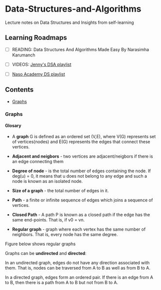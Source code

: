 # Data-Structures-and-Algorithms
Lecture notes on Data Structures and Insights from self-learning

## Learning Roadmaps
- [ ] READING: Data Structures And Algorithms Made Easy By Narasimha Karumanch
- [ ] VIDEOS: [Jenny's DSA playlist](https://www.youtube.com/playlist?list=PLdo5W4Nhv31bbKJzrsKfMpo_grxuLl8LU)
- [ ] [Naso Academy DS playlist](https://www.youtube.com/playlist?list=PLBlnK6fEyqRj9lld8sWIUNwlKfdUoPd1Y)


## Contents
- [Graphs](#Graphs)


### Graphs
#### Glosary

- A **graph** G is defined as an ordered set (V,E), where V(G) represents set of vertices(nodes) and E(G) represents the edges that connect these vertices.
- **Adjacent and neigbors** - two vertices are adjacent/neigbors if there is an edge connecting them
- **Degree of node** - is the total number of edges containing the node. If deg(u) = 0, it means that u does not belong to any edge and such a node is known as an isolated node.
- **Size of a graph** - the total number of edges in it.
- **Path** - a finite or infinite sequence of edges which joins a sequence of vertices.
- **Closed Path** - A path P is known as a closed path if the edge has the same end-points. That is, if v0 = vn.

- **Regular graph** - graph where each vertex has the same number of neighbors. That is, every node has the same degree.

Figure below shows regular graphs

Graphs can be **undirected** and **directed**:

In an undirected graph, edges do not have any direction associated with them. That is, nodes can be traversed from A to B as well as from B to A. 

In a directed graph, edges form an ordered pair. If there is an edge from A to B, then there is a path from A to B but not from B to A. 




